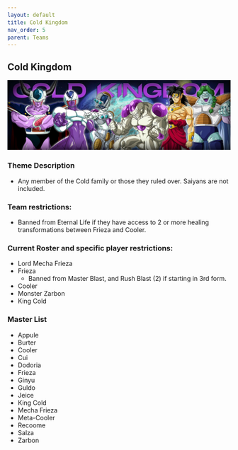 ```yaml
---
layout: default
title: Cold Kingdom
nav_order: 5
parent: Teams
---
```

## Cold Kingdom

![](../images/cold.jpg)

### Theme Description
- Any member of the Cold family or those they ruled over. Saiyans are not included. 

### Team restrictions:
  - Banned from Eternal Life if they have access to 2 or more healing transformations between Frieza and Cooler.

### Current Roster and specific player restrictions:

- Lord Mecha Frieza
- Frieza
  - Banned from Master Blast, and Rush Blast (2) if starting in 3rd form.
- Cooler
- Monster Zarbon
- King Cold
  
### Master List
- Appule
- Burter
- Cooler
- Cui
- Dodoria
- Frieza
- Ginyu
- Guldo
- Jeice
- King Cold
- Mecha Frieza
- Meta-Cooler
- Recoome
- Salza
- Zarbon
